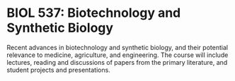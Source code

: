 # BIOL 537: Biotechnology and Synthetic Biology

Recent advances in biotechnology and synthetic biology, and their potential relevance to medicine, agriculture, and engineering. The course will include lectures, reading and discussions of papers from the primary literature, and student projects and presentations.